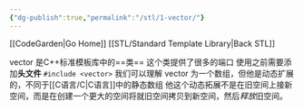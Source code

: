 ```yaml
---
{"dg-publish":true,"permalink":"/stl/1-vector/"}
---
```


[[CodeGarden\|Go Home]]
[[STL/Standard Template Library\|Back STL]]

vector 是C++标准模板库中的==类==
这个类提供了很多的端口
使用之前需要添加**头文件** `#include <vector>`
我们可以理解 vector 为一个数组，但他是动态扩展的，不同于[[C语言/C\|C语言]]中的静态数组
他这个动态拓展不是在旧空间上接新空间，而是在创建一个更大的空间将就旧空间拷贝到新空间，然后*释放*旧空间。



